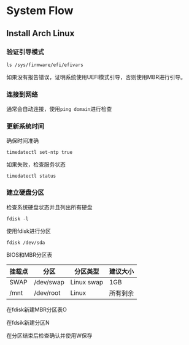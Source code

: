# System Flow



## Install Arch Linux

### 验证引导模式

`ls /sys/firmware/efi/efivars`

如果没有报告错误，证明系统使用UEFI模式引导，否则使用MBR进行引导。

### 连接到网络

通常会自动连接，使用`ping domain`进行检查

### 更新系统时间

确保时间准确

`timedatectl set-ntp true`

如果失败，检查服务状态

`timedatectl status`

### 建立硬盘分区

检查系统硬盘状态并且列出所有硬盘

`fdisk -l`

使用fdisk进行分区

`fdisk /dev/sda`

BIOS和MBR分区表

| 挂载点 | 分区      | 分区类型   | 建议大小 |
| ------ | --------- | ---------- | -------- |
| SWAP   | /dev/swap | Linux swap | 1GB      |
| /mnt   | /dev/root | Linux      | 所有剩余 |

在fdisk新建MBR分区表O

在fdsik新建分区N

在分区结束后检查确认并使用W保存
